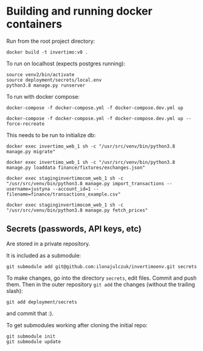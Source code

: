 # Building and running docker containers

Run from the root project directory:

```shell
docker build -t invertimo:v0 .
```

To run on localhost (expects postgres running):

```shell
source venv2/bin/activate
source deployment/secrets/local.env
python3.8 manage.py runserver
```

To run with docker compose:

```
docker-compose -f docker-compose.yml -f docker-compose.dev.yml up
```

```
docker-compose -f docker-compose.yml -f docker-compose.dev.yml up --force-recreate
```

This needs to be run to initialize db:

```
docker exec invertimo_web_1 sh -c "/usr/src/venv/bin/python3.8 manage.py migrate"

docker exec invertimo_web_1 sh -c "/usr/src/venv/bin/python3.8 manage.py loaddata finance/fixtures/exchanges.json"

docker exec staginginvertimocom_web_1 sh -c "/usr/src/venv/bin/python3.8 manage.py import_transactions --username=justyna --account_id=1 --filename=finance/transactions_example.csv"

docker exec staginginvertimocom_web_1 sh -c "/usr/src/venv/bin/python3.8 manage.py fetch_prices"
```


## Secrets (passwords, API keys, etc)

Are stored in a private repository.

It is included as a submodule:

```
git submodule add git@github.com:ilonajulczuk/invertimoenv.git secrets
```

To make changes, go into the directory `secrets`, edit files. Commit and push them.
Then in the outer repository `git add` the changes (without the trailing slash):

```
git add deployment/secrets
```

and commit that :).

To get submodules working after cloning the initial repo:

```
git submodule init
git submodule update
```